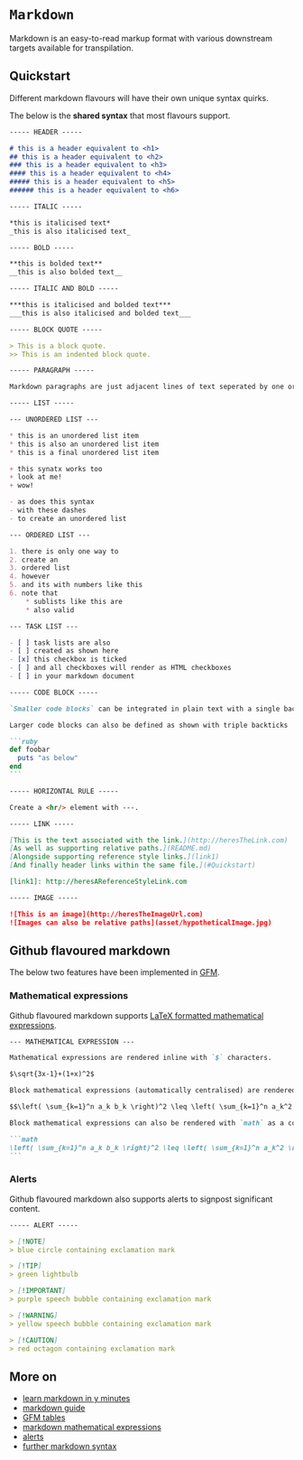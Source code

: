 # `Markdown`

Markdown is an easy-to-read markup format with various downstream targets available for transpilation.

## Quickstart

Different markdown flavours will have their own unique syntax quirks. 

The below is the **shared syntax** that most flavours support.

````md
----- HEADER -----

# this is a header equivalent to <h1>
## this is a header equivalent to <h2>
### this is a header equivalent to <h3>
#### this is a header equivalent to <h4>
##### this is a header equivalent to <h5>
###### this is a header equivalent to <h6>

----- ITALIC -----

*this is italicised text*
_this is also italicised text_

----- BOLD -----

**this is bolded text**
__this is also bolded text__

----- ITALIC AND BOLD -----

***this is italicised and bolded text***
___this is also italicised and bolded text___

----- BLOCK QUOTE -----

> This is a block quote.
>> This is an indented block quote.

----- PARAGRAPH -----

Markdown paragraphs are just adjacent lines of text seperated by one or more blank lines.

----- LIST -----

--- UNORDERED LIST ---

* this is an unordered list item
* this is also an unordered list item
* this is a final unordered list item

+ this synatx works too
+ look at me!
+ wow!

- as does this syntax
- with these dashes
- to create an unordered list

--- ORDERED LIST ---

1. there is only one way to 
2. create an
3. ordered list
4. however
5. and its with numbers like this
6. note that 
    * sublists like this are 
    * also valid

--- TASK LIST ---

- [ ] task lists are also
- [ ] created as shown here
- [x] this checkbox is ticked
- [ ] and all checkboxes will render as HTML checkboxes
- [ ] in your markdown document

----- CODE BLOCK ----- 

`Smaller code blocks` can be integrated in plain text with a single backtick ` `.

Larger code blocks can also be defined as shown with triple backticks ``` ``` to provide syntax-specific highlighting for the code block.

```ruby
def foobar
  puts "as below"
end
```

----- HORIZONTAL RULE ----- 

Create a <hr/> element with ---.

----- LINK -----

[This is the text associated with the link.](http://heresTheLink.com)
[As well as supporting relative paths.](README.md)
[Alongside supporting reference style links.](link1)
[And finally header links within the same file.](#Quickstart)

[link1]: http://heresAReferenceStyleLink.com

----- IMAGE -----

![This is an image](http://heresTheImageUrl.com)
![Images can also be relative paths](asset/hypotheticalImage.jpg)
````

## Github flavoured markdown

The below two features have been implemented in [GFM](https://github.github.com/gfm/).

### Mathematical expressions

Github flavoured markdown supports [LaTeX formatted mathematical expressions](https://en.wikibooks.org/wiki/LaTeX/Mathematics).

````md
--- MATHEMATICAL EXPRESSION ---

Mathematical expressions are rendered inline with `$` characters.

$\sqrt{3x-1}+(1+x)^2$

Block mathematical expressions (automatically centralised) are rendered with `$$` characters.

$$\left( \sum_{k=1}^n a_k b_k \right)^2 \leq \left( \sum_{k=1}^n a_k^2 \right) \left( \sum_{k=1}^n b_k^2 \right)$$

Block mathematical expressions can also be rendered with `math` as a code block (the below will render the same as the above).

```math
\left( \sum_{k=1}^n a_k b_k \right)^2 \leq \left( \sum_{k=1}^n a_k^2 \right) \left( \sum_{k=1}^n b_k^2 \right)
```
````

### Alerts

Github flavoured markdown also supports alerts to signpost significant content.

```md
----- ALERT -----

> [!NOTE]
> blue circle containing exclamation mark

> [!TIP]
> green lightbulb

> [!IMPORTANT]
> purple speech bubble containing exclamation mark

> [!WARNING]
> yellow speech bubble containing exclamation mark

> [!CAUTION]
> red octagon containing exclamation mark
```

## More on

* [learn markdown in y minutes](https://learnxinyminutes.com/docs/markdown/)
* [markdown guide](https://www.markdownguide.org/)
* [GFM tables](https://docs.github.com/en/get-started/writing-on-github/working-with-advanced-formatting/organizing-information-with-tables)
* [markdown mathematical expressions](https://docs.github.com/en/get-started/writing-on-github/working-with-advanced-formatting/writing-mathematical-expressions)
* [alerts](https://docs.github.com/en/get-started/writing-on-github/getting-started-with-writing-and-formatting-on-github/basic-writing-and-formatting-syntax#alerts)
* [further markdown syntax](https://www.markdownguide.org/hacks/)